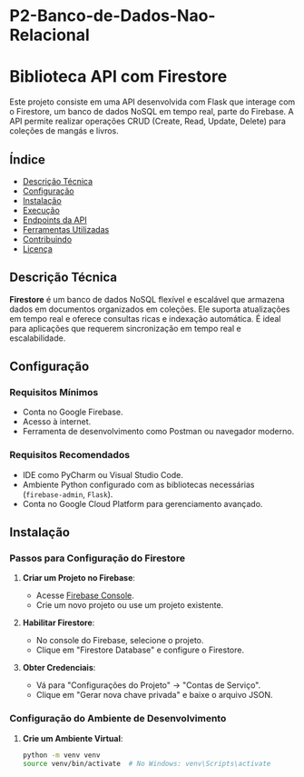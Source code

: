 # P2-Banco-de-Dados-Nao-Relacional
# Biblioteca API com Firestore

Este projeto consiste em uma API desenvolvida com Flask que interage com o Firestore, um banco de dados NoSQL em tempo real, parte do Firebase. A API permite realizar operações CRUD (Create, Read, Update, Delete) para coleções de mangás e livros.

## Índice

- [Descrição Técnica](#descrição-técnica)
- [Configuração](#configuração)
- [Instalação](#instalação)
- [Execução](#execução)
- [Endpoints da API](#endpoints-da-api)
- [Ferramentas Utilizadas](#ferramentas-utilizadas)
- [Contribuindo](#contribuindo)
- [Licença](#licença)

## Descrição Técnica

**Firestore** é um banco de dados NoSQL flexível e escalável que armazena dados em documentos organizados em coleções. Ele suporta atualizações em tempo real e oferece consultas ricas e indexação automática. É ideal para aplicações que requerem sincronização em tempo real e escalabilidade.

## Configuração

### Requisitos Mínimos

- Conta no Google Firebase.
- Acesso à internet.
- Ferramenta de desenvolvimento como Postman ou navegador moderno.

### Requisitos Recomendados

- IDE como PyCharm ou Visual Studio Code.
- Ambiente Python configurado com as bibliotecas necessárias (`firebase-admin`, `Flask`).
- Conta no Google Cloud Platform para gerenciamento avançado.

## Instalação

### Passos para Configuração do Firestore

1. **Criar um Projeto no Firebase**:
   - Acesse [Firebase Console](https://console.firebase.google.com/).
   - Crie um novo projeto ou use um projeto existente.

2. **Habilitar Firestore**:
   - No console do Firebase, selecione o projeto.
   - Clique em "Firestore Database" e configure o Firestore.

3. **Obter Credenciais**:
   - Vá para "Configurações do Projeto" -> "Contas de Serviço".
   - Clique em "Gerar nova chave privada" e baixe o arquivo JSON.

### Configuração do Ambiente de Desenvolvimento

1. **Crie um Ambiente Virtual**:
   ```bash
   python -m venv venv
   source venv/bin/activate  # No Windows: venv\Scripts\activate
